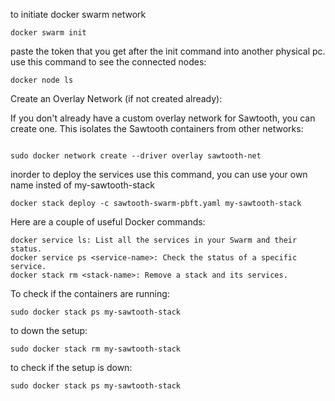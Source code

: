 to initiate docker swarm network
```
docker swarm init

```
paste the token that you get after the init command into another physical pc.
use this command to see the connected nodes:
```
docker node ls

```
Create an Overlay Network (if not created already):

If you don't already have a custom overlay network for Sawtooth, you can create one. This isolates the Sawtooth containers from other networks:
```

sudo docker network create --driver overlay sawtooth-net
```
inorder to deploy the services use this command, you can use your own name insted of my-sawtooth-stack
```
docker stack deploy -c sawtooth-swarm-pbft.yaml my-sawtooth-stack

```
Here are a couple of useful Docker commands:

    docker service ls: List all the services in your Swarm and their status.
    docker service ps <service-name>: Check the status of a specific service.
    docker stack rm <stack-name>: Remove a stack and its services.

To check if the containers are running:
```
sudo docker stack ps my-sawtooth-stack

```
to down the setup:
```
sudo docker stack rm my-sawtooth-stack

```
to check if the setup is down:
```
sudo docker stack ps my-sawtooth-stack

```
